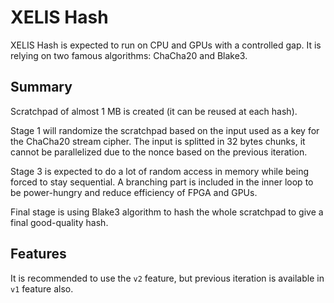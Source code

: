 # XELIS Hash

XELIS Hash is expected to run on CPU and GPUs with a controlled gap.
It is relying on two famous algorithms: ChaCha20 and Blake3.

## Summary

Scratchpad of almost 1 MB is created (it can be reused at each hash).

Stage 1 will randomize the scratchpad based on the input used as a key for the ChaCha20 stream cipher.
The input is splitted in 32 bytes chunks, it cannot be parallelized due to the nonce based on the previous iteration.

Stage 3 is expected to do a lot of random access in memory while being forced to stay sequential.
A branching part is included in the inner loop to be power-hungry and reduce efficiency of FPGA and GPUs.

Final stage is using Blake3 algorithm to hash the whole scratchpad to give a final good-quality hash.

## Features

It is recommended to use the `v2` feature, but previous iteration is available in `v1` feature also.